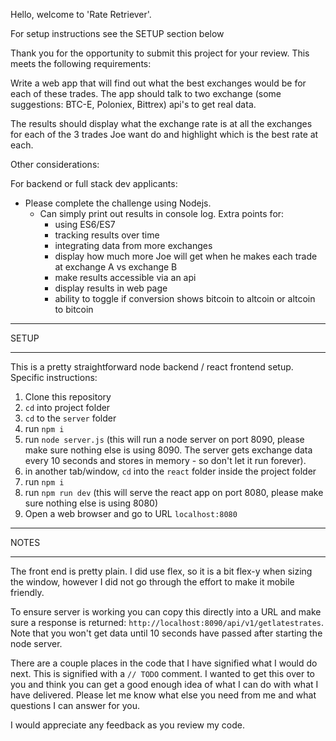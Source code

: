 Hello, welcome to 'Rate Retriever'.

For setup instructions see the SETUP section below

Thank you for the opportunity to submit this project for your review. This meets the following requirements:

Write a web app that will find out what the best exchanges would be for each of these trades. The app should talk to two exchange (some suggestions: BTC-E, Poloniex, Bittrex) api's to get real data.

The results should display what the exchange rate is at all the exchanges for each of the 3 trades Joe want do and highlight which is the best rate at each.

Other considerations:

For backend or full stack dev applicants:
- Please complete the challenge using Nodejs.
    - Can simply print out results in console log.
    Extra points for:
        - using ES6/ES7
        - tracking results over time
        - integrating data from more exchanges
        - display how much more Joe will get when he makes each trade at exchange A vs exchange B
        - make results accessible via an api
        - display results in web page
        - ability to toggle if conversion shows bitcoin to altcoin or altcoin to bitcoin

***************
SETUP
***************

This is a pretty straightforward node backend / react frontend setup. Specific instructions:
1. Clone this repository
2. `cd` into project folder
3. `cd` to the `server` folder
4. run `npm i`
5. run `node server.js` (this will run a node server on port 8090, please make sure nothing else is using 8090. The server gets exchange data every 10 seconds and stores in memory - so don't let it run forever).
6. in another tab/window, `cd` into the `react` folder inside the project folder
7. run `npm i`
8. run `npm run dev` (this will serve the react app on port 8080, please make sure nothing else is using 8080)
9. Open a web browser and go to URL `localhost:8080`

***************
NOTES
***************

The front end is pretty plain. I did use flex, so it is a bit flex-y when sizing the window, however I did not go through the effort to make it mobile friendly.

To ensure server is working you can copy this directly into a URL and make sure a response is returned: `http://localhost:8090/api/v1/getlatestrates`. Note that you won't get data until 10 seconds have passed after starting the node server.

There are a couple places in the code that I have signified what I would do next. This is signified with a `// TODO` comment. I wanted to get this over to you and think you can get a good enough idea of what I can do with what I have delivered. Please let me know what else you need from me and what questions I can answer for you.

I would appreciate any feedback as you review my code.

